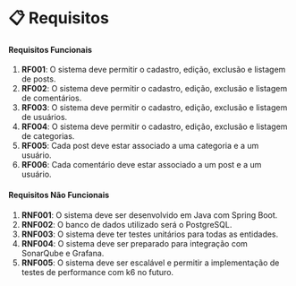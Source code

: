 # 📋 Requisitos

#### Requisitos Funcionais

1. **RF001**: O sistema deve permitir o cadastro, edição, exclusão e listagem de posts.
2. **RF002**: O sistema deve permitir o cadastro, edição, exclusão e listagem de comentários.
3. **RF003**: O sistema deve permitir o cadastro, edição, exclusão e listagem de usuários.
4. **RF004**: O sistema deve permitir o cadastro, edição, exclusão e listagem de categorias.
5. **RF005**: Cada post deve estar associado a uma categoria e a um usuário.
6. **RF006**: Cada comentário deve estar associado a um post e a um usuário.

#### Requisitos Não Funcionais

1. **RNF001**: O sistema deve ser desenvolvido em Java com Spring Boot.
2. **RNF002**: O banco de dados utilizado será o PostgreSQL.
3. **RNF003**: O sistema deve ter testes unitários para todas as entidades.
4. **RNF004**: O sistema deve ser preparado para integração com SonarQube e Grafana.
5. **RNF005**: O sistema deve ser escalável e permitir a implementação de testes de performance com k6 no futuro.
